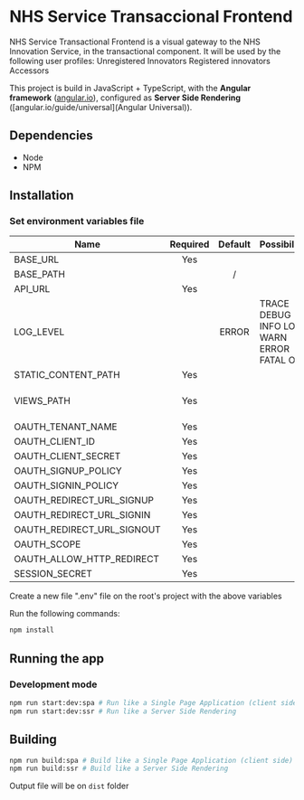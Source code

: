 # NHS Service Transaccional Frontend
NHS Service Transactional Frontend is a visual gateway to the NHS Innovation Service, in the transactional component. It will be used by the following user profiles:
Unregistered Innovators
Registered innovators
Accessors

This project is build in JavaScript + TypeScript, with the **Angular framework** ([angular.io]()), configured as **Server Side Rendering** ([angular.io/guide/universal](Angular Universal)).


## Dependencies
- Node
- NPM

## Installation
### Set environment variables file
| Name                        | Required | Default | Possibilities                             | Description                          |
| --------------------------- | :------: | :-----: | ----------------------------------------- | ------------------------------------ |
| BASE_URL                    |   Yes    |         |                                           |                                      |
| BASE_PATH                   |          |    /    |                                           |                                      |
| API_URL                     |   Yes    |         |                                           |                                      |
| LOG_LEVEL                   |          |  ERROR  | TRACE DEBUG INFO LOG WARN ERROR FATAL OFF |                                      |
| STATIC_CONTENT_PATH         |   Yes    |         |                                           |                                      |
| VIEWS_PATH                  |   Yes    |         |                                           | Path to browser directory            |
| OAUTH_TENANT_NAME           |   Yes    |         |                                           |                                      |
| OAUTH_CLIENT_ID             |   Yes    |         |                                           |                                      |
| OAUTH_CLIENT_SECRET         |   Yes    |         |                                           |                                      |
| OAUTH_SIGNUP_POLICY         |   Yes    |         |                                           |                                      |
| OAUTH_SIGNIN_POLICY         |   Yes    |         |                                           |                                      |
| OAUTH_REDIRECT_URL_SIGNUP   |   Yes    |         |                                           |                                      |
| OAUTH_REDIRECT_URL_SIGNIN   |   Yes    |         |                                           |                                      |
| OAUTH_REDIRECT_URL_SIGNOUT  |   Yes    |         |                                           |                                      |
| OAUTH_SCOPE                 |   Yes    |         |                                           |                                      |
| OAUTH_ALLOW_HTTP_REDIRECT   |   Yes    |         |                                           |                                      |
| SESSION_SECRET              |   Yes    |         |                                           |                                      |

Create a new file ".env" file on the root's project with the above variables


Run the following commands:
```bash
npm install
```

## Running the app
### Development mode
```bash
npm run start:dev:spa # Run like a Single Page Application (client side)
npm run start:dev:ssr # Run like a Server Side Rendering
```

## Building
```bash
npm run build:spa # Build like a Single Page Application (client side)
npm run build:ssr # Build like a Server Side Rendering
```

Output file will be on `dist` folder
